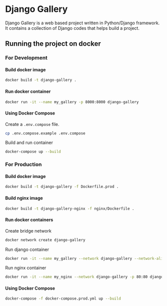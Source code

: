 # Django Gallery

Django Gallery is a web based project written in Python/Django framework. It contains a collection of Django codes that helps build a project.

## Running the project on docker

### For Development

#### Build docker image

```bash
docker build -t django-gallery .
```

#### Run docker container

```bash
docker run -it --name my_gallery -p 8000:8000 django-gallery
```

#### Using Docker Compose

Create a `.env.compose` file.

```bash
cp .env.compose.example .env.compose
```

Build and run container

```bash
docker-compose up --build
```

### For Production

#### Build docker image

```bash
docker build -t django-gallery -f Dockerfile.prod .
```

#### Build nginx image

```bash
docker build -t django-gallery-nginx -f nginx/Dockerfile .
```

#### Run docker containers

Create bridge network

```bash
docker network create django-gallery
```

Run django container

```bash
docker run -it --name my_gallery --network django-gallery --network-alias web -p 8000:8000 django-gallery
```

Run nginx container

```bash
docker run -it --name my_nginx --network django-gallery -p 80:80 django-gallery-nginx
```

#### Using Docker Compose

```bash
docker-compose -f docker-compose.prod.yml up --build
```
